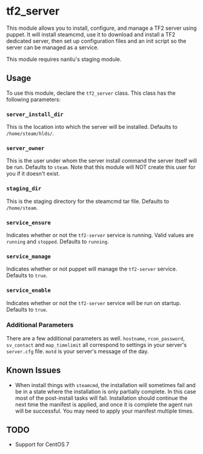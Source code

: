 # tf2_server #

This module allows you to install, configure, and manage a TF2 server using puppet.
It will install steamcmd, use it to download and install a TF2 dedicated server,
then set up configuration files and an init script so the server can be
managed as a service.

This module requires nanliu's staging module.

## Usage

To use this module, declare the `tf2_server` class. This class has
the following parameters:

### `server_install_dir`

This is the location into which the server will be installed. Defaults to
`/home/steam/hlds/`.

### `server_owner`

This is the user under whom the server install command the server itself
will be run. Defaults to `steam`. Note that this module will NOT create
this user for you if it doesn't exist.

### `staging_dir`

This is the staging directory for the steamcmd tar file. Defaults to `/home/steam`.

### `service_ensure`

Indicates whether or not the `tf2-server` service is running. Valid values are 
`running` and `stopped`. Defaults to `running`.

### `service_manage`

Indicates whether or not puppet will manage the `tf2-server` service. Defaults to
`true`.

### `service_enable`

Indicates whether or not the `tf2-server` service will be run on startup. Defaults
to `true`.

### Additional Parameters

There are a few additional parameters as well. `hostname`, `rcon_password`, `sv_contact`
and `map_timelimit` all correspond to settings in your server's `server.cfg` file. `motd`
is your server's message of the day.

## Known Issues

* When install things with `steamcmd`, the installation will sometimes fail and be in a state
  where the installation is only partially complete. In this case most of the post-install tasks
  will fail. Installation should continue the next time the manifest is applied, and once it is
  complete the agent run will be successful. You may need to apply your manifest multiple times.

## TODO

* Support for CentOS 7

